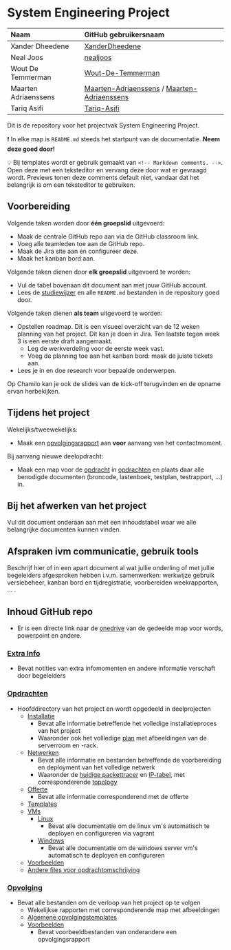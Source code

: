 # System Engineering Project

| Naam            | GitHub gebruikersnaam                               |
| :-------------- | :-------------------------------------------------- |
| Xander Dheedene | [XanderDheedene](https://github.com/XanderDheedene) |
| Neal Joos       | [nealjoos](https://github.com/nealjoos)             |
| Wout De Temmerman        | [Wout-De-Temmerman](https://github.com/Wout-De-Temmerman)             |
| Maarten Adriaenssens        | [Maarten-Adriaenssens](https://github.com/Maarten-Adriaenssens)  / [Maarten-Adriaenssens](https://github.com/Ma3rkus)           |
| Tariq Asifi        | [Tariq-Asifi](https://github.com/tariqasifi)             |

Dit is de repository voor het projectvak System Engineering Project.

:exclamation: In elke map is `README.md` steeds het startpunt van de documentatie. **Neem deze goed door!**

:bulb: Bij templates wordt er gebruik gemaakt van `<!-- Markdown comments. -->`. Open deze met een teksteditor en vervang deze door wat er gevraagd wordt. Previews tonen deze comments default niet, vandaar dat het belangrijk is om een teksteditor te gebruiken.

## Voorbereiding

Volgende taken worden door **één groepslid** uitgevoerd:

- Maak de centrale GitHub repo aan via de GitHub classroom link.
- Voeg alle teamleden toe aan de GitHub repo.
- Maak de Jira site aan en configureer deze.
- Maak het kanban bord aan.

Volgende taken dienen door **elk groepslid** uitgevoerd te worden:

- Vul de tabel bovenaan dit document aan met jouw GitHub account.
- Lees de [studiewijzer](./studiewijzer.md) en alle `README.md` bestanden in de repository goed door.

Volgende taken dienen **als team** uitgevoerd te worden:

- Opstellen roadmap. Dit is een visueel overzicht van de 12 weken planning van het project. Dit kan je doen in Jira. Ten laatste tegen week 3 is een eerste draft aangemaakt.
  - Leg de werkverdeling voor de eerste week vast.
  - Voeg de planning toe aan het kanban bord: maak de juiste tickets aan.
- Lees je in en doe research voor bepaalde onderwerpen.

Op Chamilo kan je ook de slides van de kick-off terugvinden en de opname ervan herbekijken.

## Tijdens het project

Wekelijks/tweewekelijks:

- Maak een [opvolgingsrapport](./analyse/README.md) aan **voor** aanvang van het contactmoment.

Bij aanvang nieuwe deelopdracht:

- Maak een map voor de [opdracht](./opdrachten/README.md) in [opdrachten](./opdrachten/) en plaats daar alle benodigde documenten (broncode, lastenboek, testplan, testrapport, ...) in.

## Bij het afwerken van het project

Vul dit document onderaan aan met een inhoudstabel waar we alle belangrijke documenten kunnen vinden.

## Afspraken ivm communicatie, gebruik tools

Beschrijf hier of in een apart document al wat jullie onderling of met jullie begeleiders afgesproken hebben i.v.m. samenwerken: werkwijze gebruik versiebeheer, kanban bord en tijdregistratie, voorbereiden weekrapporten, ... .

## Inhoud GitHub repo

- Er is een directe link naar de [onedrive](https://hogent-my.sharepoint.com/:f:/g/personal/maarten_adriaenssens_student_hogent_be/EpPaxCjOs1hBuMO5OByVOzUBr3pf3gYn3YTcx18-7bq4_w?e=euwvvG
) van de gedeelde map voor words, powerpoint en andere.

### [Extra Info](./extra-info/)

- Bevat notities van extra infomomenten en andere informatie verschaft door begeleiders

### [Opdrachten](./opdrachten/)

- Hoofddirectory van het project en wordt opgedeeld in deelprojecten
  - [Installatie](/opdrachten/Installatie/)
    - Bevat alle informatie betreffende het volledige installatieproces van het project
    - Waaronder ook het vollledige [plan](./opdrachten/Installatie/Installatieplan.md) met afbeeldingen van de serverroom en -rack.
  - [Netwerken](./opdrachten/Netwerken/)
    - Bevat alle informatie en bestanden betreffende de voorbereiding en deployment van het volledige netwerk
    - Waaronder de [huidige packettracer](https://github.com/HoGentTIN/sep2324-gent-g02/raw/main/opdrachten/Netwerken/PT-basis-simulatie.pkt) en [IP-tabel](./opdrachten/Netwerken/IP-adrestabel.md), met corresponderende [topology](./opdrachten/Netwerken/Topology.png)
  - [Offerte](./opdrachten/Offerte/)
    - Bevat alle informatie corresponderend met de offerte
  - [Templates](./opdrachten/templates/)
  - [VMs](./opdrachten/VMs/)
    - [Linux](./opdrachten/VMs/linuxvms/)
      - Bevat alle documentatie om de linux vm's automatisch te deployen en configureren via vagrant
    - [Windows](./opdrachten/VMs/windows/)
      - Bevat alle documentatie om de windows server vm's automatisch te deployen en configureren
  - [Voorbeelden](./opdrachten/voorbeelden/)
  - [Andere files voor opdrachtomschrijving](/opdrachten/README.md)

### [Opvolging](./opvolging/)

- Bevat alle bestanden om de verloop van het project op te volgen
  - Wekelijkse rapporten met corresponderende map met afbeeldingen
  - [Algemene opvolgingstemplates](./opvolging/templates/)
  - [Voorbeelden](./opvolging/voorbeelden/)
    - Bevat voorbeeldbestanden van onderandere een opvolgingsrapport
